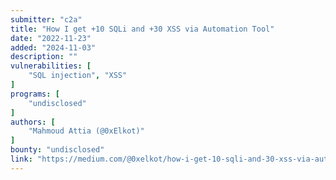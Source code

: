 ```yaml
---
submitter: "c2a"
title: "How I get +10 SQLi and +30 XSS via Automation Tool"
date: "2022-11-23"
added: "2024-11-03"
description: ""
vulnerabilities: [
    "SQL injection", "XSS"
]
programs: [
    "undisclosed"
]
authors: [
    "Mahmoud Attia (@0xElkot)"
]
bounty: "undisclosed"
link: "https://medium.com/@0xelkot/how-i-get-10-sqli-and-30-xss-via-automation-tool-cebbd9104479"
---
```




